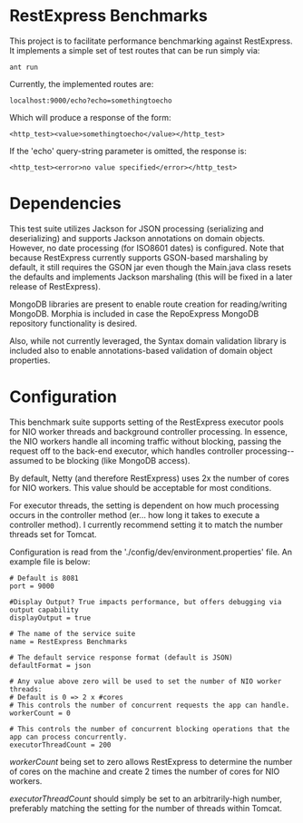 RestExpress Benchmarks
======================
This project is to facilitate performance benchmarking against RestExpress.  It implements a simple set of test routes that can be run simply via:

    ant run

Currently, the implemented routes are:

    localhost:9000/echo?echo=somethingtoecho

Which will produce a response of the form:

    <http_test><value>somethingtoecho</value></http_test>

If the 'echo' query-string parameter is omitted, the response is:

    <http_test><error>no value specified</error></http_test>

Dependencies
============
This test suite utilizes Jackson for JSON processing (serializing and deserializing) and supports Jackson annotations on domain objects.
However, no date processing (for ISO8601 dates) is configured.  Note that because RestExpress currently supports GSON-based marshaling
by default, it still requires the GSON jar even though the Main.java class resets the defaults and implements Jackson marshaling (this
will be fixed in a later release of RestExpress).

MongoDB libraries are present to enable route creation for reading/writing MongoDB.  Morphia is included in case the RepoExpress MongoDB
repository functionality is desired.

Also, while not currently leveraged, the Syntax domain validation library is included also to enable annotations-based validation of
domain object properties.

Configuration
=============
This benchmark suite supports setting of the RestExpress executor pools for NIO worker threads and background controller processing.
In essence, the NIO workers handle all incoming traffic without blocking, passing the request off to the back-end executor, which
handles controller processing--assumed to be blocking (like MongoDB access).

By default, Netty (and therefore RestExpress) uses 2x the number of cores for NIO workers.  This value should be acceptable for most
conditions.

For executor threads, the setting is dependent on how much processing occurs in the controller method (er... how long it takes to
execute a controller method).  I currently recommend setting it to match the number threads set for Tomcat.

Configuration is read from the './config/dev/environment.properties' file.  An example file is below:

    # Default is 8081
    port = 9000
    
    #Display Output? True impacts performance, but offers debugging via output capability
    displayOutput = true
    
    # The name of the service suite
    name = RestExpress Benchmarks
    
    # The default service response format (default is JSON)
    defaultFormat = json
    
    # Any value above zero will be used to set the number of NIO worker threads:
    # Default is 0 => 2 x #cores
    # This controls the number of concurrent requests the app can handle.
    workerCount = 0
    
    # This controls the number of concurrent blocking operations that the app can process concurrently.
    executorThreadCount = 200

_workerCount_ being set to zero allows RestExpress to determine the number of cores on the machine and create 2 times the number of cores for NIO workers.

_executorThreadCount_ should simply be set to an arbitrarily-high number, preferably matching the setting for the number of threads within Tomcat. 